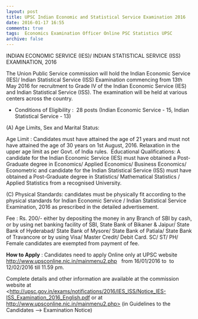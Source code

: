 ```yaml
---
layout: post
title: UPSC Indian Economic and Statistical Service Examination 2016   
date: 2016-01-17 16:55
comments: true
tags:  Economics Examination Officer Online PSC Statistics UPSC 
archive: false
---
```


INDIAN ECONOMIC SERVICE (IES)/ INDIAN STATISTICAL SERVICE (ISS) EXAMINATION, 2016

The Union Public Service commission will hold the Indian Economic Service (IES)/ Indian Statistical Service (ISS) Examination commencing from 13th May 2016 for recruitment to Grade IV of the Indian Economic Service (IES) and Indian Statistical Service (ISS). The examination will be held at various centers across the country. 

- Conditions of Eligibility :  28 posts (Indian Economic Service - 15, Indian Statistical Service - 13)

(A) Age Limits, Sex and Marital Status:

 Age Limit : Candidates must have attained the age of 21 years and must not have attained the age of 30 years on 1st August, 2016. Relaxation in the upper age limit as per Govt. of India rules.
 Educational Qualifications: A candidate for the Indian Economic Service (IES) must have obtained a Post-Graduate degree in Economics/ Applied Economics/ Business Economics/ Econometric and candidate for the Indian Statistical Service (ISS) must have obtained a Post-Graduate degree in Statistics/ Mathematical Statistics / Applied Statistics from a recognised University.


(C) Physical Standards: candidates must be physically fit according to the physical standards for Indian Economic Service / Indian Statistical Service Examination, 2016 as prescribed in the detailed advertisement.


Fee : Rs. 200/- either by depositing the money in any Branch of SBI by cash, or by using net banking facility of SBI, State Bank of Bikaner & Jaipur/ State Bank of Hyderabad/ State Bank of Mysore/ State Bank of Patiala/ State Bank of Travancore or by using Visa/ Master Credit/ Debit Card. SC/ ST/ PH/ Female candidates are exempted from payment of fee.

**How to Apply** : Candidates need to apply Online only at UPSC website http://www.upsconline.nic.in/mainmenu2.php   from 16/01/2016 to  to  12/02/2016 till 11.59 pm.   
   

Complete details and other information are available at the commission website at <http://upsc.gov.in/exams/notifications/2016/IES_ISS/Notice_IES-ISS_Examination_2016_English.pdf or at http://www.upsconline.nic.in/mainmenu2.php> (in Guidelines to the Candidates --> Examination Notice)

 




